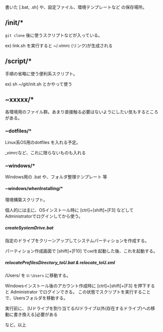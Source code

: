 書いた [.bat, .sh] や、設定ファイル、環境テンプレートなど の保存場所。

## /init/*
`git clone` 後に使うスクリプトなどが入っている。

ex) link.sh を実行すると ~/.vimrc (リンク)が生成される


## /script/*
手順の省略に使う便利系スクリプト。

ex) sh ~/git/init.sh とかやって使う


## ~xxxxx/*
各環境用のファイル群。あまり直接触る必要はないようにしたい気もするところがある。

### ~dotfiles/*
Linux系OS用のdotfiles を入れる予定。

_vimrcなど、これに限らないものも入れる


### ~windows/*
Windows用の .bat や、フォルダ整理テンプレート 等

#### ~windows/whenInstalling/*
環境構築スクリプト。

個人的には主に、OSインストール時に [ctrl]+[shift]+[F3] などしてAdministratorでログインしてから使う。

##### createSystemDrive.bat
指定のドライブをクリーンアップしてシステムパーティションを作成する。

パーティション作成画面で [shift]+[F10] で`cmd`を起動した後、これを起動する。

##### relocateProfilesDirectory_toU.bat & relocate_toU.xml
/Users/ を `U:\Users` に移動する。

Windowsインストール後のアカウント作成時に [ctrl]+[shift]+[F3] を押下すると Administrator でログインできる。
この状態でスクリプトを実行することで、Usersフォルダを移動する。

実行前に、 [Uドライブを割り当てる/Uドライブ以外(存在するドライブ)への移動に書き換える]必要がある


など。以上
